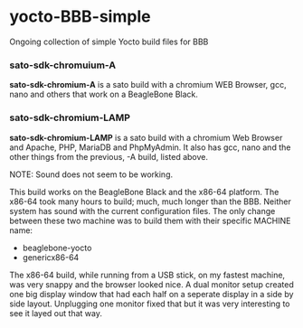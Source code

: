 # yocto-BBB-simple
Ongoing collection of simple Yocto build files for BBB

<h3>sato-sdk-chromuium-A</h3>

<strong>sato-sdk-chromium-A</strong> is a sato build with a chromium WEB Browser, gcc, nano and others that work on a BeagleBone Black.

<h3>sato-sdk-chromium-LAMP</h3>

<strong>sato-sdk-chromium-LAMP</strong> is a sato build with a chromium Web Browser and Apache, PHP, MariaDB and PhpMyAdmin. It also has gcc, nano and the other things from the previous, -A build, listed above.

NOTE: Sound does not seem to be working.

This build works on the BeagleBone Black and the x86-64 platform. The x86-64 took many hours to build; much, much longer than the BBB. Neither system has sound with the current configuration files. The only change between these two machine was to build them with their specific MACHINE name:
- beaglebone-yocto
- genericx86-64

The x86-64 build, while running from a USB stick, on my fastest machine, was very snappy and the browser looked nice. A dual monitor setup created one big display window that had each half on a seperate display in a side by side layout. Unplugging one monitor fixed that but it was very interesting to see it layed out that way.



